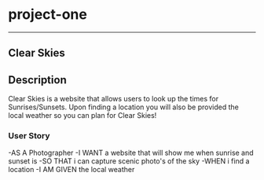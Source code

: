 # project-one

--- 
## Clear Skies

## Description 
Clear Skies is a website that allows users to look up the times for Sunrises/Sunsets. Upon finding a location you will also be provided the local weather so you can plan for Clear Skies!
### User Story
-AS A Photographer
-I WANT a website that will show me when sunrise and sunset is
-SO THAT i can capture scenic photo's of the sky
-WHEN i find a location 
-I AM GIVEN the local weather 

